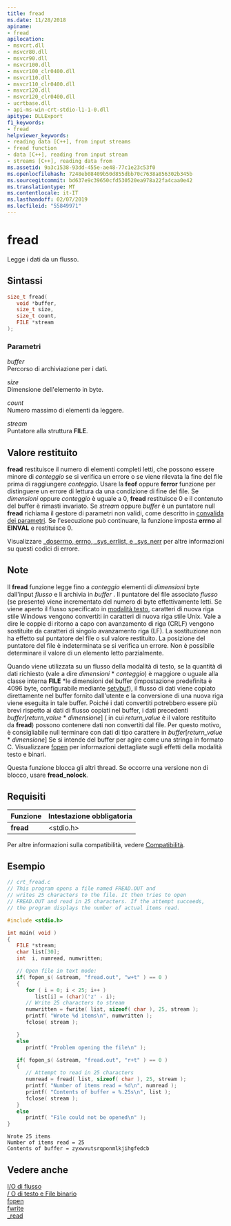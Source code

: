 ```yaml
---
title: fread
ms.date: 11/28/2018
apiname:
- fread
apilocation:
- msvcrt.dll
- msvcr80.dll
- msvcr90.dll
- msvcr100.dll
- msvcr100_clr0400.dll
- msvcr110.dll
- msvcr110_clr0400.dll
- msvcr120.dll
- msvcr120_clr0400.dll
- ucrtbase.dll
- api-ms-win-crt-stdio-l1-1-0.dll
apitype: DLLExport
f1_keywords:
- fread
helpviewer_keywords:
- reading data [C++], from input streams
- fread function
- data [C++], reading from input stream
- streams [C++], reading data from
ms.assetid: 9a3c1538-93dd-455e-ae48-77c1e23c53f0
ms.openlocfilehash: 7248eb08409b50d855dbb70c7638a856302b345b
ms.sourcegitcommit: bd637e9c39650cfd530520ea978a22fa4caa0e42
ms.translationtype: MT
ms.contentlocale: it-IT
ms.lasthandoff: 02/07/2019
ms.locfileid: "55849971"
---
```

# <a name="fread"></a>fread

Legge i dati da un flusso.

## <a name="syntax"></a>Sintassi

```C
size_t fread(
   void *buffer,
   size_t size,
   size_t count,
   FILE *stream
);
```

### <a name="parameters"></a>Parametri

*buffer*<br/>
Percorso di archiviazione per i dati.

*size*<br/>
Dimensione dell'elemento in byte.

*count*<br/>
Numero massimo di elementi da leggere.

*stream*<br/>
Puntatore alla struttura **FILE**.

## <a name="return-value"></a>Valore restituito

**fread** restituisce il numero di elementi completi letti, che possono essere minore di *conteggio* se si verifica un errore o se viene rilevata la fine del file prima di raggiungere *conteggio*. Usare la **feof** oppure **ferror** funzione per distinguere un errore di lettura da una condizione di fine del file. Se *dimensioni* oppure *conteggio* è uguale a 0, **fread** restituisce 0 e il contenuto del buffer è rimasti invariato. Se *stream* oppure *buffer* è un puntatore null **fread** richiama il gestore di parametri non validi, come descritto in [convalida dei parametri](../../c-runtime-library/parameter-validation.md). Se l'esecuzione può continuare, la funzione imposta **errno** al **EINVAL** e restituisce 0.

Visualizzare [ \_doserrno, errno, \_sys\_errlist, e \_sys\_nerr](../../c-runtime-library/errno-doserrno-sys-errlist-and-sys-nerr.md) per altre informazioni su questi codici di errore.

## <a name="remarks"></a>Note

Il **fread** funzione legge fino a *conteggio* elementi di *dimensioni* byte dall'input *flusso* e li archivia in *buffer* . Il puntatore del file associato *flusso* (se presente) viene incrementato del numero di byte effettivamente letti. Se viene aperto il flusso specificato in [modalità testo](../../c-runtime-library/text-and-binary-mode-file-i-o.md), caratteri di nuova riga stile Windows vengono convertiti in caratteri di nuova riga stile Unix. Vale a dire le coppie di ritorno a capo con avanzamento di riga (CRLF) vengono sostituite da caratteri di singolo avanzamento riga (LF). La sostituzione non ha effetto sul puntatore del file o sul valore restituito. La posizione del puntatore del file è indeterminata se si verifica un errore. Non è possibile determinare il valore di un elemento letto parzialmente.

Quando viene utilizzata su un flusso della modalità di testo, se la quantità di dati richiesto (vale a dire *dimensioni* \* *conteggio*) è maggiore o uguale alla classe interna **FILE** \*le dimensioni del buffer (impostazione predefinita è 4096 byte, configurabile mediante [setvbuf](../../c-runtime-library/reference/setvbuf.md)), il flusso di dati viene copiato direttamente nel buffer fornito dall'utente e la conversione di una nuova riga viene eseguita in tale buffer. Poiché i dati convertiti potrebbero essere più brevi rispetto ai dati di flusso copiati nel buffer, i dati precedenti *buffer*\[*return_value* \* *dimensione*] ( in cui *return_value* è il valore restituito da **fread**) possono contenere dati non convertiti dal file. Per questo motivo, è consigliabile null terminare con dati di tipo carattere in *buffer*\[*return_value* \* *dimensione*] Se si intende del buffer per agire come una stringa in formato C. Visualizzare [fopen](fopen-wfopen.md) per informazioni dettagliate sugli effetti della modalità testo e binari.

Questa funzione blocca gli altri thread. Se occorre una versione non di blocco, usare **fread_nolock**.

## <a name="requirements"></a>Requisiti

|Funzione|Intestazione obbligatoria|
|--------------|---------------------|
|**fread**|\<stdio.h>|

Per altre informazioni sulla compatibilità, vedere [Compatibilità](../../c-runtime-library/compatibility.md).

## <a name="example"></a>Esempio

```C
// crt_fread.c
// This program opens a file named FREAD.OUT and
// writes 25 characters to the file. It then tries to open
// FREAD.OUT and read in 25 characters. If the attempt succeeds,
// the program displays the number of actual items read.

#include <stdio.h>

int main( void )
{
   FILE *stream;
   char list[30];
   int  i, numread, numwritten;

   // Open file in text mode:
   if( fopen_s( &stream, "fread.out", "w+t" ) == 0 )
   {
      for ( i = 0; i < 25; i++ )
         list[i] = (char)('z' - i);
      // Write 25 characters to stream
      numwritten = fwrite( list, sizeof( char ), 25, stream );
      printf( "Wrote %d items\n", numwritten );
      fclose( stream );

   }
   else
      printf( "Problem opening the file\n" );

   if( fopen_s( &stream, "fread.out", "r+t" ) == 0 )
   {
      // Attempt to read in 25 characters
      numread = fread( list, sizeof( char ), 25, stream );
      printf( "Number of items read = %d\n", numread );
      printf( "Contents of buffer = %.25s\n", list );
      fclose( stream );
   }
   else
      printf( "File could not be opened\n" );
}
```

```Output
Wrote 25 items
Number of items read = 25
Contents of buffer = zyxwvutsrqponmlkjihgfedcb
```

## <a name="see-also"></a>Vedere anche

[I/O di flusso](../../c-runtime-library/stream-i-o.md)<br/>
[/ O di testo e File binario](../../c-runtime-library/text-and-binary-mode-file-i-o.md)<br/>
[fopen](fopen-wfopen.md)<br/>
[fwrite](fwrite.md)<br/>
[_read](read.md)<br/>
